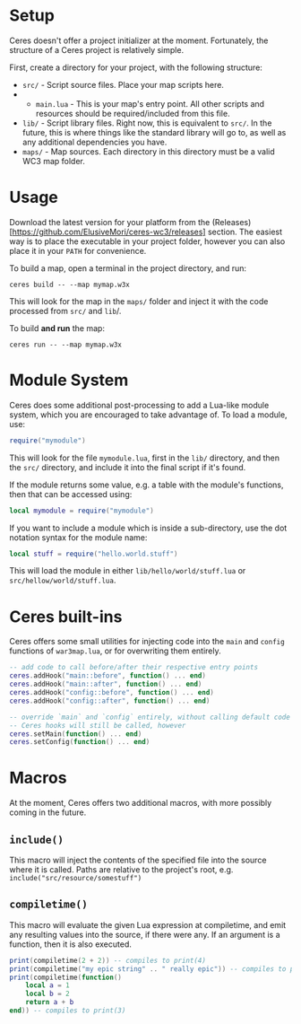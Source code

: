 # Setup

Ceres doesn't offer a project initializer at the moment. Fortunately, the structure of a Ceres project is relatively simple.

First, create a directory for your project, with the following structure:

* `src/` - Script source files. Place your map scripts here.
* * `main.lua` - This is your map's entry point. All other scripts and resources should be required/included from this file.
* `lib/` - Script library files. Right now, this is equivalent to `src/`. In the future, this is where things like the standard library will go to, as well as any additional dependencies you have.
* `maps/` - Map sources. Each directory in this directory must be a valid WC3 map folder.

# Usage

Download the latest version for your platform from the (Releases)[https://github.com/ElusiveMori/ceres-wc3/releases] section. The easiest way is to place the executable in your project folder, however you can also place it in your `PATH` for convenience. 

To build a map, open a terminal in the project directory, and run:

`ceres build -- --map mymap.w3x`

This will look for the map in the `maps/` folder and inject it with the code processed from `src/` and `lib`/. 

To build **and run** the map:

`ceres run -- --map mymap.w3x`

# Module System

Ceres does some additional post-processing to add a Lua-like module system, which you are encouraged to take advantage of. To load a module, use:
```lua
require("mymodule")
```
This will look for the file `mymodule.lua`, first in the `lib/` directory, and then the `src/` directory, and include it into the final script if it's found.

If the module returns some value, e.g. a table with the module's functions, then that can be accessed using:
```lua
local mymodule = require("mymodule")
```

If you want to include a module which is inside a sub-directory, use the dot notation syntax for the module name:
```lua
local stuff = require("hello.world.stuff")
```

This will load the module in either `lib/hello/world/stuff.lua` or `src/hellow/world/stuff.lua`.

# Ceres built-ins

Ceres offers some small utilities for injecting code into the `main` and `config` functions of `war3map.lua`, or for overwriting them entirely.

```lua
-- add code to call before/after their respective entry points
ceres.addHook("main::before", function() ... end)
ceres.addHook("main::after", function() ... end)
ceres.addHook("config::before", function() ... end)
ceres.addHook("config::after", function() ... end)

-- override `main` and `config` entirely, without calling default code
-- Ceres hooks will still be called, however
ceres.setMain(function() ... end)
ceres.setConfig(function() ... end)
```
# Macros

At the moment, Ceres offers two additional macros, with more possibly coming in the future.

## `include()`

This macro will inject the contents of the specified file into the source where it is called. Paths are relative to the project's root, e.g. `include("src/resource/somestuff")`

## `compiletime()`

This macro will evaluate the given Lua expression at compiletime, and emit any resulting values into the source, if there were any.
If an argument is a function, then it is also executed.

```lua
print(compiletime(2 + 2)) -- compiles to print(4)
print(compiletime("my epic string" .. " really epic")) -- compiles to print("my epic string really epic")
print(compiletime(function()
    local a = 1
    local b = 2
    return a + b
end)) -- compiles to print(3)
```